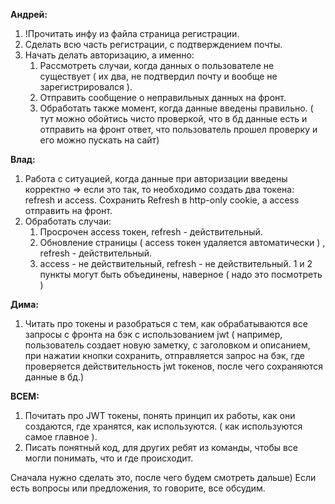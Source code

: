 **Андрей:** 
1) !Прочитать инфу из файла страница регистрации.
2) Сделать всю часть регистрации, с подтверждением почты.
3) Начать делать авторизацию, а именно:
	1) Рассмотреть случаи, когда данных о пользователе не существует ( их два, не подтвердил почту и вообще не зарегистрировался ).
	2) Отправить сообщение о неправильных данных на фронт.
	3) Обработать также момент, когда данные введены правильно. ( тут можно обойтись чисто проверкой, что в бд данные есть и отправить на фронт ответ, что пользователь прошел проверку и его можно пускать на сайт)

**Влад:**
1) Работа с ситуацией, когда данные при авторизации введены корректно => если это так, то необходимо создать два токена: refresh и access. Сохранить Refresh в http-only cookie, а access отправить на фронт. 
2)  Обработать случаи:
	1) Просрочен access токен, refresh - действительный.
	2) Обновление страницы ( access токен удаляется автоматически ) , refresh - действительный.
	3) access - не действительный, refresh - не действительный.
	1 и 2 пункты могут быть объединены, наверное ( надо это посмотреть )
	

**Дима:** 
1)  Читать про токены и разобраться с тем, как обрабатываются все запросы с фронта на бэк с использованием jwt ( например, пользователь создает новую заметку, с заголовком и описанием, при нажатии кнопки сохранить, отправляется запрос на бэк, где проверяется действительность jwt токенов, после чего сохраняются данные в бд.)

**ВСЕМ:** 
1) Почитать про JWT токены, понять принцип их работы, как они создаются, где хранятся, как используются. ( как используются самое главное ).
2) Писать понятный код, для других ребят из команды, чтобы все могли понимать, что и где происходит.


Сначала нужно сделать это, после чего будем смотреть дальше)
Если есть вопросы или предложения, то говорите, все обсудим.

